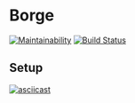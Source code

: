# Borge

[![Maintainability](https://api.codeclimate.com/v1/badges/a99a88d28ad37a79dbf6/maintainability)](https://codeclimate.com/github/codeclimate/codeclimate/maintainability)
[![Build Status](https://travis-ci.org/rustamyusupov/project-lvl1-s486.svg?branch=master)](https://travis-ci.org/rustamyusupov/project-lvl1-s486)

## Setup
[![asciicast](https://asciinema.org/a/gWmy5YKOr3r7TVKmuhmuuAC9g.svg)](https://asciinema.org/a/gWmy5YKOr3r7TVKmuhmuuAC9g)
